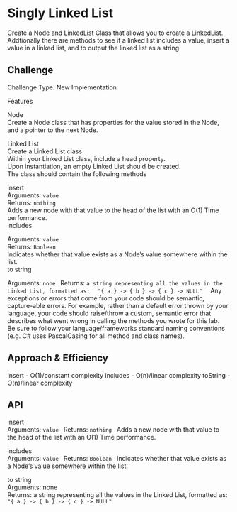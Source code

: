# Singly Linked List
<!-- Short summary or background information -->
Create a Node and LinkedList Class that allows you to create a LinkedList. Addtionally there are methods to see if a linked list includes a value, insert a value in a linked list, and to output the linked list as a string

## Challenge
<!-- Description of the challenge -->
Challenge Type: New Implementation

Features  


Node  
Create a Node class that has properties for the value stored in the Node, and a pointer to the next Node.  


Linked List  
Create a Linked List class  
Within your Linked List class, include a head property.  
Upon instantiation, an empty Linked List should be created.  
The class should contain the following methods  


insert  
Arguments: `value  `  
Returns: ` nothing  `  
Adds a new node with that value to the head of the list with an O(1) Time performance.  
includes    


Arguments: `value `   
Returns: `Boolean  `  
Indicates whether that value exists as a Node’s value somewhere within the list.  
to string


Arguments: `none ` 
Returns: `a string representing all the values in the Linked List, formatted as:  `
`"{ a } -> { b } -> { c } -> NULL"  `
Any exceptions or errors that come from your code should be semantic, capture-able errors. For example, rather than a default error   thrown by your language, your code should raise/throw a custom, semantic error that describes what went wrong in calling the methods you wrote for this lab.  
Be sure to follow your language/frameworks standard naming conventions (e.g. C# uses PascalCasing for all method and class names).  

## Approach & Efficiency
<!-- What approach did you take? Why? What is the Big O space/time for this approach? -->
insert - O(1)/constant complexity
includes - O(n)/linear complexity
toString - O(n)/linear complexity

## API
<!-- Description of each method publicly available to your Linked List -->
insert  
Arguments: `value ` 
Returns: `nothing ` 
Adds a new node with that value to the head of the list with an O(1) Time performance.  

includes  
Arguments: `value ` 
Returns: `Boolean ` 
Indicates whether that value exists as a Node’s value somewhere within the list.  

to string  
Arguments: none  
Returns: a string representing all the values in the Linked List, formatted as:
`"{ a } -> { b } -> { c } -> NULL"`
